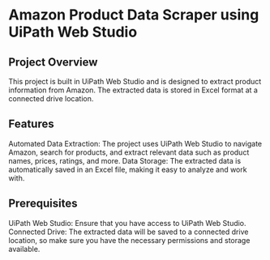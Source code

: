  #  Amazon Product Data Scraper using UiPath Web Studio

## Project Overview
This project is built in UiPath Web Studio and is designed to extract product information from Amazon. The extracted data is stored in Excel format at a connected drive location.

## Features
 Automated Data Extraction: The project uses UiPath Web Studio to navigate Amazon, search for products, and extract relevant data such as product names, prices, ratings, and more.
 Data Storage: The extracted data is automatically saved in an Excel file, making it easy to analyze and work with.
## Prerequisites
 UiPath Web Studio: Ensure that you have access to UiPath Web Studio.
 Connected Drive: The extracted data will be saved to a connected drive location, so make sure you have the necessary permissions and storage available.
